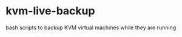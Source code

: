 kvm-live-backup
===============

bash scripts to backup KVM virtual machines while they are running

